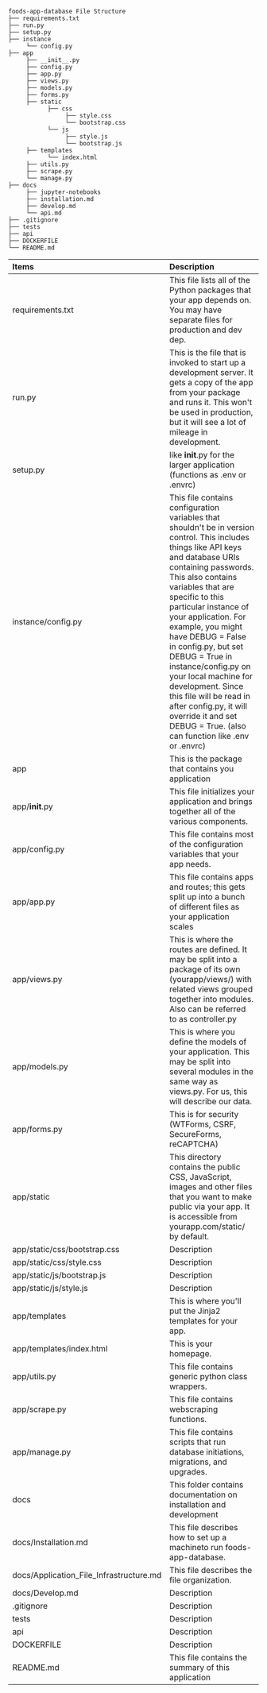```
foods-app-database File Structure
├── requirements.txt
├── run.py
├── setup.py
├── instance
     └── config.py
├── app
     ├── __init__.py
     ├── config.py
     ├── app.py
     ├── views.py
     ├── models.py
     ├── forms.py
     ├── static
           ├── css
                ├── style.css
                └── bootstrap.css
           └── js
                ├── style.js
                └── bootstrap.js
     ├── templates
           └── index.html
     ├── utils.py
     ├── scrape.py
     └── manage.py
├── docs
     ├── jupyter-notebooks
     ├── installation.md
     ├── develop.md
     └── api.md
├── .gitignore
├── tests
├── api
├── DOCKERFILE
└── README.md
```

| Items                        | Description                                              |
| :--------------------------- | :------------------------------------------------------- |
| requirements.txt             | This file lists all of the Python packages that your app depends on. You may have separate files for production and dev dep. |
| run.py                       | This is the file that is invoked to start up a development server. It gets a copy of the app from your package and runs it. This won't be used in production, but it will see a lot of mileage in development. |
| setup.py                     | like __init__.py for the larger application (functions as .env or .envrc) |
| instance/config.py           | This file contains configuration variables that shouldn't be in version control. This includes things like API keys and database URIs containing passwords. This also contains variables that are specific to this particular instance of your application. For example, you might have DEBUG = False in config.py, but set DEBUG = True in instance/config.py on your local machine for development. Since this file will be read in after config.py, it will override it and set DEBUG = True. (also can function like .env or .envrc) |
| app                          | This is the package that contains you application |
| app/__init__.py              | This file initializes your application and brings together all of the various components. |
| app/config.py                | This file contains most of the configuration variables that your app needs. |
| app/app.py                   | This file contains apps and routes; this gets split up into a bunch of different files as your application scales |
| app/views.py                 | This is where the routes are defined. It may be split into a package of its own (yourapp/views/) with related views grouped together into modules.  Also can be referred to as controller.py |
| app/models.py                | This is where you define the models of your application. This may be split into several modules in the same way as views.py.  For us, this will describe our data. |
| app/forms.py                 | This is for security (WTForms, CSRF, SecureForms, reCAPTCHA) |
| app/static                   | This directory contains the public CSS, JavaScript, images and other files that you want to make public via your app. It is accessible from yourapp.com/static/ by default. |
| app/static/css/bootstrap.css | Description |
| app/static/css/style.css     | Description |
| app/static/js/bootstrap.js   | Description |
| app/static/js/style.js       | Description |
| app/templates                | This is where you'll put the Jinja2 templates for your app. |
| app/templates/index.html     | This is your homepage. |
| app/utils.py                 | This file contains generic python class wrappers. |
| app/scrape.py                | This file contains webscraping functions. |
| app/manage.py                | This file contains scripts that run database initiations, migrations, and upgrades. |
| docs                         | This folder contains documentation on installation and development
| docs/Installation.md         | This file describes how to set up a machineto run foods-app-database. 
| docs/Application_File_Infrastructure.md | This file describes the file organization. |
| docs/Develop.md              | Description |
| .gitignore                   | Description |
| tests                        | Description |
| api                          | Description |
| DOCKERFILE                   | Description |
| README.md                    | This file contains the summary of this application